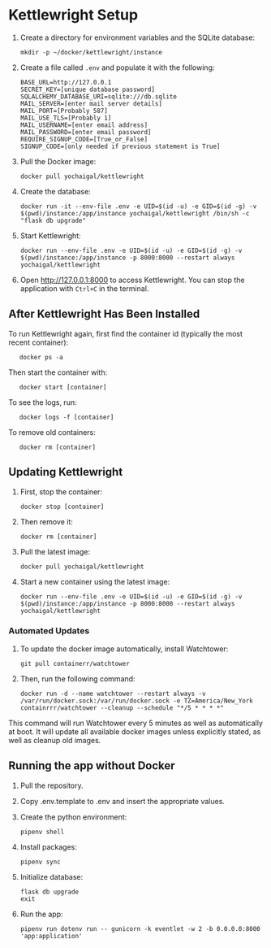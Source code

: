 # Kettlewright Setup

1. Create a directory for environment variables and the SQLite database:
   
       mkdir -p ~/docker/kettlewright/instance

2. Create a file called `.env` and populate it with the following:

       BASE_URL=http://127.0.0.1
       SECRET_KEY=[unique database password]
       SQLALCHEMY_DATABASE_URI=sqlite:///db.sqlite
       MAIL_SERVER=[enter mail server details]
       MAIL_PORT=[Probably 587]
       MAIL_USE_TLS=[Probably 1]
       MAIL_USERNAME=[enter email address]
       MAIL_PASSWORD=[enter email password]
       REQUIRE_SIGNUP_CODE=[True_or_False]
       SIGNUP_CODE=[only needed if previous statement is True]

3. Pull the Docker image:
   
       docker pull yochaigal/kettlewright

4. Create the database:
   
       docker run -it --env-file .env -e UID=$(id -u) -e GID=$(id -g) -v $(pwd)/instance:/app/instance yochaigal/kettlewright /bin/sh -c "flask db upgrade"

5. Start Kettlewright:
   
       docker run --env-file .env -e UID=$(id -u) -e GID=$(id -g) -v $(pwd)/instance:/app/instance -p 8000:8000 --restart always yochaigal/kettlewright

6. Open http://127.0.0.1:8000 to access Kettlewright. You can stop the application with `Ctrl+C` in the terminal.

## After Kettlewright Has Been Installed

To run Kettlewright again, first find the container id (typically the most recent container):

       docker ps -a

Then start the container with:

       docker start [container]

To see the logs, run:

       docker logs -f [container]

To remove old containers:

       docker rm [container] 

## Updating Kettlewright

1. First, stop the container:

       docker stop [container]

2. Then remove it:

       docker rm [container]

3. Pull the latest image:

       docker pull yochaigal/kettlewright

4. Start a new container using the latest image:

       docker run --env-file .env -e UID=$(id -u) -e GID=$(id -g) -v $(pwd)/instance:/app/instance -p 8000:8000 --restart always yochaigal/kettlewright

### Automated Updates

1. To update the docker image automatically, install Watchtower:

       git pull containerr/watchtower

2. Then, run the following command:

       docker run -d --name watchtower --restart always -v /var/run/docker.sock:/var/run/docker.sock -e TZ=America/New_York containrrr/watchtower --cleanup --schedule "*/5 * * * *"

This command will run Watchtower every 5 minutes as well as automatically at boot. It will update all available docker images unless explicitly stated, as well as cleanup old images. 

## Running the app without Docker

1. Pull the repository.

2. Copy .env.template to .env and insert the appropriate values.

3. Create the python environment:

       pipenv shell

4. Install packages:

       pipenv sync

5. Initialize database:

       flask db upgrade
       exit

6. Run the app:

       pipenv run dotenv run -- gunicorn -k eventlet -w 2 -b 0.0.0.0:8000 'app:application'
